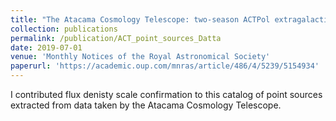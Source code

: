 ```yaml
---
title: "The Atacama Cosmology Telescope: two-season ACTPol extragalactic point sources and their polarization properties"
collection: publications
permalink: /publication/ACT_point_sources_Datta
date: 2019-07-01
venue: 'Monthly Notices of the Royal Astronomical Society'
paperurl: 'https://academic.oup.com/mnras/article/486/4/5239/5154934'
---
```

I contributed flux denisty scale confirmation to this catalog of point sources extracted from data taken by the Atacama Cosmology Telescope.